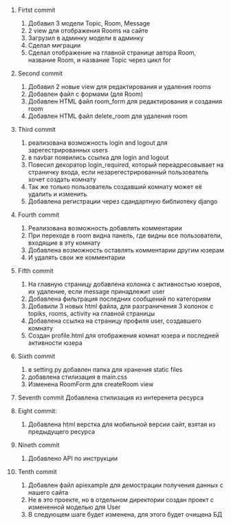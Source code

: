 1. Firtst commit
    1) Добавил 3 модели Topic, Room, Message
    2) 2 view для отображения Rooms на сайте
    3) Загрузил в админку модели в админку
    4) Сделал миграции
    5) Сделал отображение на главной странице автора Room, название Room, и название Topic через цикл for

2. Second commit
   1) Добавил 2 новые view для редактирования и удаления rooms
   2) Добавлен файл с формами (для Room)
   3) Добавлен HTML файл room_form для редактирования и создания room
   4) Добавлен HTML файл delete_room для удаления room

3. Third commit
   1) реализована возможность login and logout для зарегестрированных users
   2) в navbar появились ссылка для login and logout 
   3) Повесил декоратор login_required, который переадресовывает на страничку входа, если незарегестрированный пользователь хочет создать комнату
   4) Так же только пользователь создавший комнату может её удалить и изменить
   5) Добавлена регистрации через сдандартную библиотеку django

4. Fourth commit
   1) Реализована возможность добавлять комментарии
   2) При переходе в room видна панель, где видны все пользователи, входящие в эту комнату
   3) Добавлена возможность оставлять комментарии другим юзерам
   4) И удалять свои же комментарии

5. Fifth commit
   1) На главную страницу добавлена колонка с активностью юзеров, их удаление, если message принадлежит user
   2) Добавлена фильтрация последних сообщений по категориям
   3) Добавили 3 новых html файла, для разграничения 3 колонок с topiks, rooms, activity на главной страницы
   4) Добавлена ссылка на страницу профиля user, создавшего комнату
   5) Создан profile.html для отображения комнат юзера и последней активности юзера

6. Sixth commit
   1) в setting.py добавлен папка для хранения static files
   2) добавлена стилизация в main.css
   3) Изменена RoomForm для createRoom view

7. Seventh commit
   Добавлена стилизация из интеренета ресурса

8. Eight commit:
   1) Добавлена html верстка для мобильной версии сайт, взятая из предыдущего ресурса

9. Nineth commit
   1) Добавлено API по инструкции

10. Tenth commit
    1. Добавлен файл apiexample для демострации получения данных с нашего сайта
    2. Не в это проекте, но в отдельном директории создан проект с измененной моделью для User
    3. В следующем шаге будет изменена, для этого будет очищена БД

